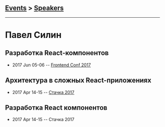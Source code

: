 ## [Events](../README.md) > [Speakers](../speakers.md)
---

# Павел Силин

## Разработка React-компонентов
- 2017 Jun 05-06 -- [Frontend Conf 2017](https://www.youtube.com/watch?v=ZPzBaTBlnrk)    
## Архитектура в сложных React-приложениях
- 2017 Apr 14-15 -- [Стачка 2017](https://www.youtube.com/watch?v=mYIMQBALGtk)    
## Разработка React компонентов
- 2017 Apr 14-15 -- Стачка 2017    
